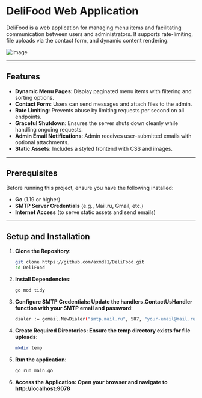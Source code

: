 # DeliFood Web Application

DeliFood is a web application for managing menu items and facilitating communication between users and administrators. It supports rate-limiting, file uploads via the contact form, and dynamic content rendering.


![image](https://github.com/user-attachments/assets/321c3f89-602b-4dab-aa8c-aeb2fa1ced10)

---

## Features

- **Dynamic Menu Pages**: Display paginated menu items with filtering and sorting options.
- **Contact Form**: Users can send messages and attach files to the admin.
- **Rate Limiting**: Prevents abuse by limiting requests per second on all endpoints.
- **Graceful Shutdown**: Ensures the server shuts down cleanly while handling ongoing requests.
- **Admin Email Notifications**: Admin receives user-submitted emails with optional attachments.
- **Static Assets**: Includes a styled frontend with CSS and images.

---

## Prerequisites

Before running this project, ensure you have the following installed:

- **Go** (1.19 or higher)
- **SMTP Server Credentials** (e.g., Mail.ru, Gmail, etc.)
- **Internet Access** (to serve static assets and send emails)

---

## Setup and Installation

1. **Clone the Repository**:
   ```bash
   git clone https://github.com/axmdl1/DeliFood.git
   cd DeliFood
3. **Install Dependencies**:
   ```bash 
   go mod tidy
5. **Configure SMTP Credentials: Update the handlers.ContactUsHandler function with your SMTP email and password**:
   ```bash
   dialer := gomail.NewDialer("smtp.mail.ru", 587, "your-email@mail.ru", "your-password")
7. **Create Required Directories: Ensure the temp directory exists for file uploads**:
   ```bash
   mkdir temp
9. **Run the application**:
    ```bash
   go run main.go
11. **Access the Application: Open your browser and navigate to http://localhost:9078**


